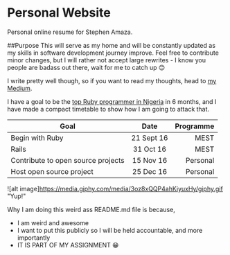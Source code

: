 # Personal Website
Personal online resume for Stephen Amaza.

##Purpose
This will serve as my home and will be constantly updated as my skills in software development journey improve. Feel free to contribute minor changes, but I will rather not accept large rewrites - I know you people are badass out there, wait for me to catch up :blush:

I write pretty well though, so if you want to read my thoughts, head to [my Medium](https://medium.com/@steveamaza).

I have a goal to be the [top Ruby programmer in Nigeria](http://github-awards.com/users?utf8=%E2%9C%93&type=country&language=ruby&country=Nigeria) in 6 months, and I have made a compact timetable to show how I am going to attack that.

| Goal        | Date           | Programme  |
| ------------- |:-------------:| -----:|
| Begin with Ruby      | 21 Sept 16 | MEST |
| Rails      | 31 Oct 16      |   MEST |
| Contribute to open source projects | 15 Nov 16      |    Personal |
| Host open source project | 25 Dec 16      |    Personal |

![alt image]https://media.giphy.com/media/3oz8xQQP4ahKiyuxHy/giphy.gif "Yup!"

Why I am doing this weird ass README.md file is because,
* I am weird and awesome
* I want to put this publicly so I will be held accountable, and more importantly
* IT IS PART OF MY ASSIGNMENT :grin:
